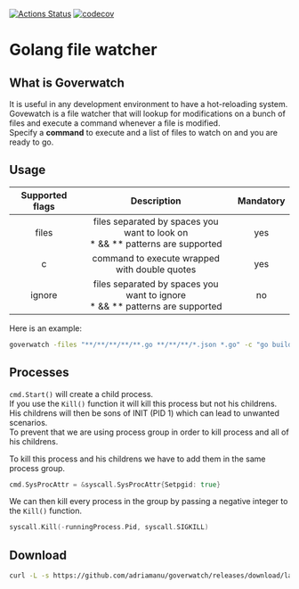 [![Actions Status](https://github.com/adriamanu/goverwatch/actions/workflows/test.yml/badge.svg)](https://github.com/adriamanu/goverwatch/actions)
[![codecov](https://codecov.io/gh/adriamanu/goverwatch/master/graph/badge.svg)](https://codecov.io/gh/adriamanu/goverwatch)

# Golang file watcher

## What is Goverwatch
It is useful in any development environment to have a hot-reloading system.<br>
Govewatch is a file watcher that will lookup for modifications on a bunch of files and execute a command whenever a file is modified.<br>
Specify a **command** to execute and a list of files to watch on and you are ready to go.<br>

## Usage 
| Supported flags |                                    Description                                    | Mandatory |
| :-------------: | :-------------------------------------------------------------------------------: | :-------: |
|      files      | files separated by spaces you want to look on <br> * && ** patterns are supported |    yes    |
|        c        |                   command to execute wrapped with double quotes                   |    yes    |
|     ignore      | files separated by spaces you want to ignore <br> * && ** patterns are supported  |    no     |

Here is an example:
```bash
goverwatch -files "**/**/**/**/**.go **/**/**/*.json *.go" -c "go build main.go" -ignore "_samples/b/b.json *.go""
```

## Processes
`cmd.Start()` will create a child process.<br>
If you use the `Kill()` function it will kill this process but not his childrens.<br>
His childrens will then be sons of INIT (PID 1) which can lead to unwanted scenarios.<br>
To prevent that we are using process group in order to kill process and all of his childrens.<br>

To kill this process and his childrens we have to add them in the same process group.<br>
```go
cmd.SysProcAttr = &syscall.SysProcAttr{Setpgid: true}
```
We can then kill every process in the group by passing a negative integer to the `Kill()` function.<br>
```go
syscall.Kill(-runningProcess.Pid, syscall.SIGKILL)
```

## Download
```bash
curl -L -s https://github.com/adriamanu/goverwatch/releases/download/latest/goverwatch  --output goverwatch && chmod +x goverwatch
```